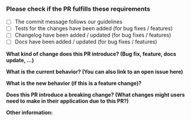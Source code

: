 ### Please check if the PR fulfills these requirements ###

- [ ] The commit message follows our guidelines
- [ ] Tests for the changes have been added (for bug fixes / features)
- [ ] Changelog have been added / updated (for bug fixes / features)
- [ ] Docs have been added / updated (for bug fixes / features)

**What kind of change does this PR introduce? (Bug fix, feature, docs update, ...)**

**What is the current behavior? (You can also link to an open issue here)**

**What is the new behavior (if this is a feature change)?**

**Does this PR introduce a breaking change? (What changes might users need to make in their application due to this PR?)**

**Other information:**

